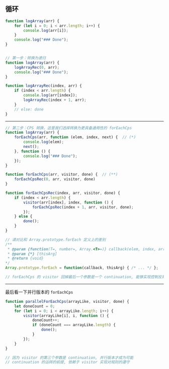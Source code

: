 
##  循环

<!-- .slide: style="font-size: 65%" -->

```javascript
function logArray(arr) {
    for (let i = 0; i < arr.length; i++) {
        console.log(arr[i]);
    }
    console.log("### Done");
}
```
```javascript

// 第一步：转换为递归
function logArray(arr) {
    logArrayRec(0, arr);
    console.log("### Done");
}

function logArrayRec(index, arr) {
    if (index < arr.length) {
        console.log(arr[index]);
        logArrayRec(index + 1, arr);
    }
    // else: done
}
```
<!-- .element: class="fragment" data-fragment-index="2" -->

---

<!-- .slide: style="font-size: 65%" -->

```js
// 第二步：CPS 转换，这里我们选择转换为更具备通用性的 forEachCps 
function logArray(arr) {
    forEachCps(arr, function (elem, index, next) {  // (*)
        console.log(elem);
        next();
    }, function () {
        console.log("### Done");
    });
}

function forEachCps(arr, visitor, done) {  // (**)
    forEachCpsRec(0, arr, visitor, done)
}

function forEachCpsRec(index, arr, visitor, done) {
    if (index < arr.length) {
        visitor(arr[index], index, function () {
            forEachCpsRec(index + 1, arr, visitor, done);
        });
    } else {
        done();
    }
}
```

```js
// 请对比和 Array.prototype.forEach 定义上的差别 
/**
 * @param {function(T=, number=, Array.<T>=)} callback(elem, index, array) 
 * @param {*} [thisArg]
 * @return {void}
*/
Array.prototype.forEach = function(callback, thisArg) { /* ... */ };
```
<!-- .element: class="fragment" data-fragment-index="2" -->

```js
// forEachCps 的 visitor 回掉最后一个参数是一个 continuation, 能够实现控制反转
```
<!-- .element: class="fragment" data-fragment-index="3" -->

---

<!-- .slide: style="font-size: 80%" -->

最后看一下并行版本的 `forEachCps`

```js
function parallelForEachCps(arrayLike, visitor, done) {
    let doneCount = 0;
    for (let i = 0; i < arrayLike.length; i++) {
        visitor(arrayLike[i], i, function () {
            doneCount++;
            if (doneCount === arrayLike.length) {
                done();
            }
        });
    }
}

// 因为 visitor 的第三个参数是 continuation, 并行版本才成为可能
// continuation 的运转的前提, 依赖于 visitor 实现对规则的遵守 
```
